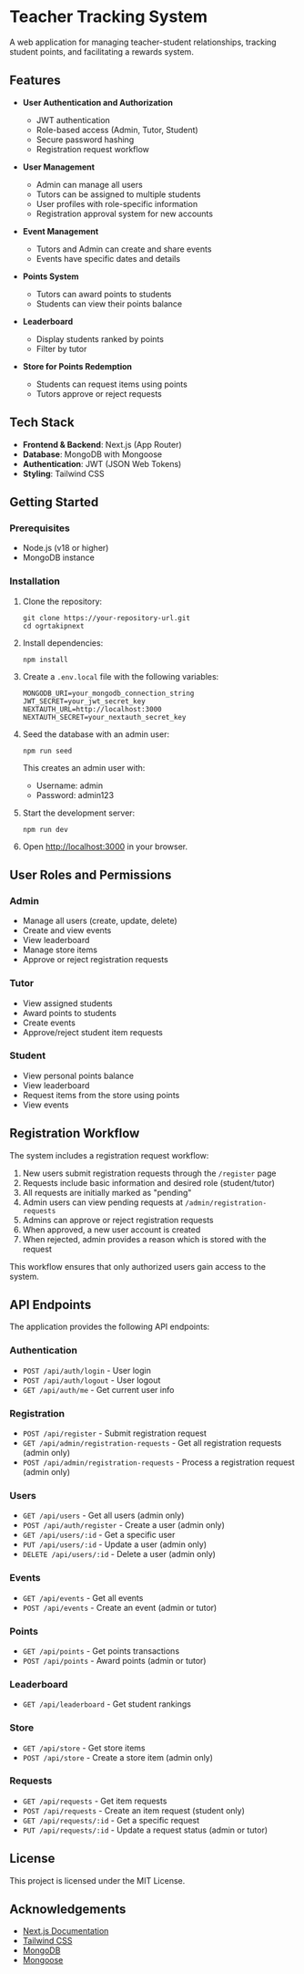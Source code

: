 # Teacher Tracking System

A web application for managing teacher-student relationships, tracking student points, and facilitating a rewards system.

## Features

- **User Authentication and Authorization**
  - JWT authentication
  - Role-based access (Admin, Tutor, Student)
  - Secure password hashing
  - Registration request workflow

- **User Management**
  - Admin can manage all users
  - Tutors can be assigned to multiple students
  - User profiles with role-specific information
  - Registration approval system for new accounts

- **Event Management**
  - Tutors and Admin can create and share events
  - Events have specific dates and details

- **Points System**
  - Tutors can award points to students
  - Students can view their points balance

- **Leaderboard**
  - Display students ranked by points
  - Filter by tutor

- **Store for Points Redemption**
  - Students can request items using points
  - Tutors approve or reject requests

## Tech Stack

- **Frontend & Backend**: Next.js (App Router)
- **Database**: MongoDB with Mongoose
- **Authentication**: JWT (JSON Web Tokens)
- **Styling**: Tailwind CSS

## Getting Started

### Prerequisites

- Node.js (v18 or higher)
- MongoDB instance

### Installation

1. Clone the repository:
   ```
   git clone https://your-repository-url.git
   cd ogrtakipnext
   ```

2. Install dependencies:
   ```
   npm install
   ```

3. Create a `.env.local` file with the following variables:
   ```
   MONGODB_URI=your_mongodb_connection_string
   JWT_SECRET=your_jwt_secret_key
   NEXTAUTH_URL=http://localhost:3000
   NEXTAUTH_SECRET=your_nextauth_secret_key
   ```

4. Seed the database with an admin user:
   ```
   npm run seed
   ```
   This creates an admin user with:
   - Username: admin
   - Password: admin123

5. Start the development server:
   ```
   npm run dev
   ```

6. Open [http://localhost:3000](http://localhost:3000) in your browser.

## User Roles and Permissions

### Admin
- Manage all users (create, update, delete)
- Create and view events
- View leaderboard
- Manage store items
- Approve or reject registration requests

### Tutor
- View assigned students
- Award points to students
- Create events
- Approve/reject student item requests

### Student
- View personal points balance
- View leaderboard
- Request items from the store using points
- View events

## Registration Workflow

The system includes a registration request workflow:

1. New users submit registration requests through the `/register` page
2. Requests include basic information and desired role (student/tutor)
3. All requests are initially marked as "pending"
4. Admin users can view pending requests at `/admin/registration-requests`
5. Admins can approve or reject registration requests
6. When approved, a new user account is created
7. When rejected, admin provides a reason which is stored with the request

This workflow ensures that only authorized users gain access to the system.

## API Endpoints

The application provides the following API endpoints:

### Authentication
- `POST /api/auth/login` - User login
- `POST /api/auth/logout` - User logout
- `GET /api/auth/me` - Get current user info

### Registration
- `POST /api/register` - Submit registration request
- `GET /api/admin/registration-requests` - Get all registration requests (admin only)
- `POST /api/admin/registration-requests` - Process a registration request (admin only)

### Users
- `GET /api/users` - Get all users (admin only)
- `POST /api/auth/register` - Create a user (admin only)
- `GET /api/users/:id` - Get a specific user
- `PUT /api/users/:id` - Update a user (admin only)
- `DELETE /api/users/:id` - Delete a user (admin only)

### Events
- `GET /api/events` - Get all events
- `POST /api/events` - Create an event (admin or tutor)

### Points
- `GET /api/points` - Get points transactions
- `POST /api/points` - Award points (admin or tutor)

### Leaderboard
- `GET /api/leaderboard` - Get student rankings

### Store
- `GET /api/store` - Get store items
- `POST /api/store` - Create a store item (admin only)

### Requests
- `GET /api/requests` - Get item requests
- `POST /api/requests` - Create an item request (student only)
- `GET /api/requests/:id` - Get a specific request
- `PUT /api/requests/:id` - Update a request status (admin or tutor)

## License

This project is licensed under the MIT License.

## Acknowledgements

- [Next.js Documentation](https://nextjs.org/docs)
- [Tailwind CSS](https://tailwindcss.com)
- [MongoDB](https://www.mongodb.com)
- [Mongoose](https://mongoosejs.com)
